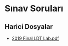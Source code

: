 # Sınav Soruları


<!--HariciDosyalar-->

## Harici Dosyalar

- [2019 Final LDT Lab.pdf](./2019%20Final%20LDT%20Lab.pdf)


<!--HariciDosyalar-->

